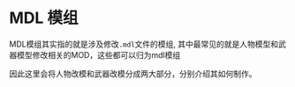 # MDL 模组
MDL模组其实指的就是涉及修改`.mdl`文件的模组, 其中最常见的就是人物模型和武器模型修改相关的MOD，这些都可以归为mdl模组

因此这里会将人物改模和武器改模分成两大部分，分别介绍其如何制作。

